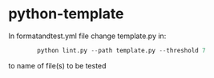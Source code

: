 # python-template
In formatandtest.yml file change template.py in: 

```python
        python lint.py --path template.py --threshold 7
```
to name of file(s) to be tested
